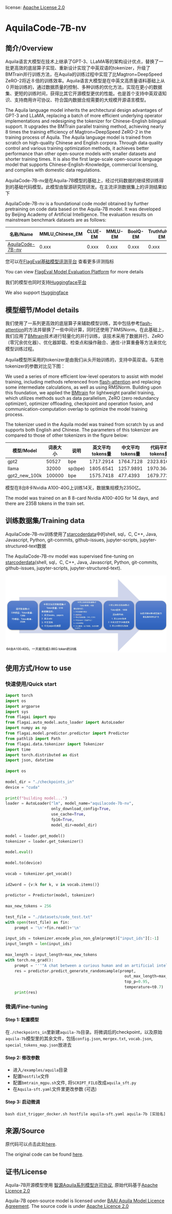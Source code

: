 license: [Apache License 2.0](https://model.baai.ac.cn/use-agreement)


# AquilaCode-7B-nv

## 简介/Overview
Aquila语言大模型在技术上继承了GPT-3、LLaMA等的架构设计优点，替换了一批更高效的底层算子实现、重新设计实现了中英双语的tokenizer，升级了BMTrain并行训练方法，在Aquila的训练过程中实现了比Magtron+DeepSpeed ZeRO-2将近８倍的训练效率。Aquila语言大模型是在中英文高质量语料基础上从０开始训练的，通过数据质量的控制、多种训练的优化方法，实现在更小的数据集、更短的训练时间，获得比其它开源模型更优的性能。也是首个支持中英双语知识、支持商用许可协议、符合国内数据合规需要的大规模开源语言模型。

The Aquila language model inherits the architectural design advantages of GPT-3 and LLaMA, replacing a batch of more efficient underlying operator implementations and redesigning the tokenizer for Chinese-English bilingual support. It upgrades the BMTrain parallel training method, achieving nearly 8 times the training efficiency of Magtron+DeepSpeed ZeRO-2 in the training process of Aquila. The Aquila language model is trained from scratch on high-quality Chinese and English corpora. Through data quality control and various training optimization methods, it achieves better performance than other open-source models with smaller datasets and shorter training times. It is also the first large-scale open-source language model that supports Chinese-English-Knowledge, commercial licensing, and complies with domestic data regulations.

AquilaCode-7B-nv是在Aquila-7B模型的基础上，经过代码数据的继续预训练得到的基础代码模型。此模型由智源研究院研发。在主流评测数据集上的评测结果如下

AquilaCode-7B-nv is a foundational code model obtained by further pretraining on code data based on the Aquila-7B model. It was developed by Beijing Academy of Artificial Intelligence. The evaluation results on mainstream benchmark datasets are as follows:

| 名称/Name | MMLU_Chinese_EM | CLUE-EM |MMLU-EM| BoolQ-EM| TruthfulQA-EM |IMDB-EM| RAFT-EM|
|  -----  | ----  | -----  | ----  | -----  | ----  | -----  | -----  |
| [AquilaCode-7B-nv](https://model.baai.ac.cn/model-detail/xxxxx) | 0.xxx | 0.xxx|0.xxx | 0.xxx|0.xxx |


您可以在[FlagEval基础模型评测平台](https://flageval.baai.ac.cn/#/home) 查看更多评测指标

You can view [FlagEval Model Evaluation Platform](https://flageval.baai.ac.cn/#/home) for more details



我们的模型也同时支持[Huggingface平台](hflink)

We also support [Huggingface](hflink)

## 模型细节/Model details

我们使用了一系列更高效的底层算子来辅助模型训练，其中包括参考[flash-attention](https://github.com/HazyResearch/flash-attention)的方法并替换了一些中间计算，同时还使用了RMSNorm。在此基础上，我们应用了[BMtrain](https://github.com/OpenBMB/BMTrain)技术进行轻量化的并行训练，该技术采用了数据并行、ZeRO（零冗余优化器）、优化器卸载、检查点和操作融合、通信-计算重叠等方法来优化模型训练过程。

Aquila模型所采用的tokenizer是由我们从头开始训练的，支持中英双语。与其他tokenizer的参数对比见下图：

We used a series of more efficient low-level operators to assist with model training, including methods referenced from [flash-attention](https://github.com/HazyResearch/flash-attention) and replacing some intermediate calculations, as well as using RMSNorm. Building upon this foundation, we applied the [BMtrain](https://github.com/OpenBMB/BMTrain) for lightweight parallel training, which utilizes methods such as data parallelism, ZeRO (zero redundancy optimizer), optimizer offloading, checkpoint and operation fusion, and communication-computation overlap to optimize the model training process.

The tokenizer used in the Aquila model was trained from scratch by us and supports both English and Chinese. The parameters of this tokenizer are compared to those of other tokenizers in the figure below:

| 模型/Model | 词表大小 | 说明 |英文平均tokens量| 中文平均tokens量|代码平均tokens量  |
|  -----  | ----  | -----  | ----  | -----  | ----  | 
| gpt2 | 50527 | bpe|1717.2914 | 1764.7128|2323.8167 |
| llama | 32000 | sp(bpe)|1805.6541| 1257.9891|1970.3644 |
| gpt2_new_100k | 100000 | bpe|1575.7418 | 477.4393|1679.7736 |


模型在8台8卡Nvidia A100-40G上训练14天，数据集规模为2350亿。

The model was trained on an 8 8-card Nvidia A100-40G for 14 days, and there are 235B tokens in the train set.

## 训练数据集/Training data 
AquilaCode-7B-nv训练使用了[starcoderdata](https://huggingface.co/datasets/bigcode/starcoderdata)中的shell, sql，C, C++, Java, Javascript, Python, git-commits, github-issues, jupyter-scripts, jupyter-structured-text数据


The AquilaCode-7B-nv model was  supervised fine-tuning on  [starcoderdata](https://huggingface.co/datasets/bigcode/starcoderdata)(shell, sql，C, C++, Java, Javascript, Python, git-commits, github-issues, jupyter-scripts, jupyter-structured-text).

 ![Screenshot](img/data.jpg)

## 使用方式/How to use

### 快速使用/Quick start

```python
import torch
import os
import argparse
import sys
from flagai import mpu
from flagai.auto_model.auto_loader import AutoLoader
import numpy as np
from flagai.model.predictor.predictor import Predictor
from pathlib import Path 
from flagai.data.tokenizer import Tokenizer
import time
import torch.distributed as dist
import json, datetime

import os

model_dir = "./checkpoints_in"
device = "cuda"

print(f"building model...")
loader = AutoLoader("lm", model_name="aquilacode-7b-nv",
                    only_download_config=True, 
                    use_cache=True, 
                    fp16=True,
                    model_dir=model_dir)

model = loader.get_model()
tokenizer = loader.get_tokenizer()

model.eval()

model.to(device)

vocab = tokenizer.get_vocab()

id2word = {v:k for k, v in vocab.items()}

predictor = Predictor(model, tokenizer)

max_new_tokens = 256

test_file = "./datasets/code_test.txt"
with open(test_file) as fin:
    prompt = '\n'+fin.read()+'\n'

input_ids = tokenizer.encode_plus_non_glm(prompt)["input_ids"][:-1]
input_length = len(input_ids)

max_length = input_length+max_new_tokens
with torch.no_grad():
    prompt = '''"A chat between a curious human and an artificial intelligence assistant. The assistant gives helpful, detailed, and polite answers to the human's questions."''' + '''### Human: ''' + prompt.strip() + '''### Assistant:'''        
    res = predictor.predict_generate_randomsample(prompt, 
                                                    out_max_length=max_length, 
                                                    top_p=0.95, 
                                                    temperature=t0.7)
    print(res)
```

### 微调/Fine-tuning
#### Step 1: 配置模型
在`./checkpoints_in`里新建`aquila-7b`目录。将微调后的checkpoint，以及原始`aquila-7b`模型里的其余文件，包括`config.json`, `mergex.txt`, `vocab.json`, `special_tokens_map.json`放进去

#### Step 2: 修改参数
* 进入`/examples/aquila`目录
* 配置`hostfile`文件
* 配置`bmtrain_mgpu.sh`文件, 将`SCRIPT_FILE`改成`aquila_sft.py`
* 在`Aquila-sft.yaml`文件里更改参数 (可选)

#### Step 3: 启动微调
```
bash dist_trigger_docker.sh hostfile aquila-sft.yaml aquila-7b [实验名]
```



 ## 来源/Source

原代码可以点击此处[here](https://github.com/THUDM/GLM).

The original code can be found [here](https://github.com/THUDM/GLM).

## 证书/License

Aquila-7B开源模型使用 [智源Aquila系列模型许可协议](linkhere), 原始代码基于[Apache Licence 2.0](link)


Aquila-7B open-source model is licensed under [ BAAI Aquila Model Licence Agreement](linkhere). The source code is under [Apache Licence 2.0](link)